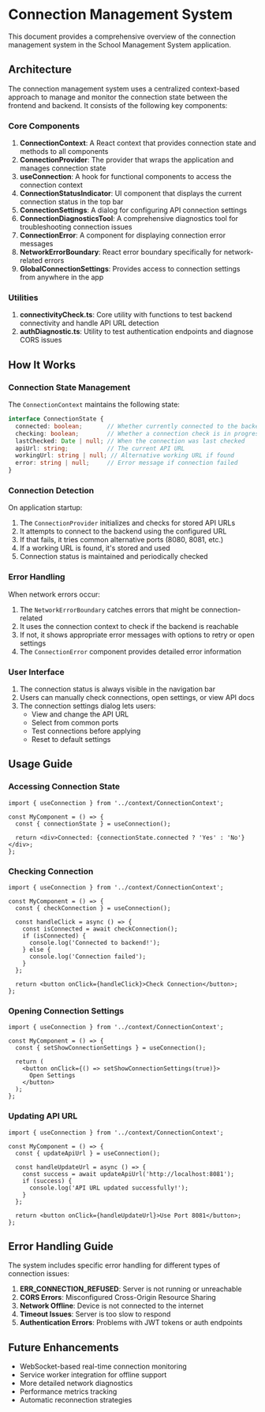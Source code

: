 # Connection Management System

This document provides a comprehensive overview of the connection management system in the School Management System application.

## Architecture

The connection management system uses a centralized context-based approach to manage and monitor the connection state between the frontend and backend. It consists of the following key components:

### Core Components

1. **ConnectionContext**: A React context that provides connection state and methods to all components
2. **ConnectionProvider**: The provider that wraps the application and manages connection state
3. **useConnection**: A hook for functional components to access the connection context
4. **ConnectionStatusIndicator**: UI component that displays the current connection status in the top bar
5. **ConnectionSettings**: A dialog for configuring API connection settings
6. **ConnectionDiagnosticsTool**: A comprehensive diagnostics tool for troubleshooting connection issues
7. **ConnectionError**: A component for displaying connection error messages
8. **NetworkErrorBoundary**: React error boundary specifically for network-related errors
9. **GlobalConnectionSettings**: Provides access to connection settings from anywhere in the app

### Utilities

1. **connectivityCheck.ts**: Core utility with functions to test backend connectivity and handle API URL detection
2. **authDiagnostic.ts**: Utility to test authentication endpoints and diagnose CORS issues

## How It Works

### Connection State Management

The `ConnectionContext` maintains the following state:

```typescript
interface ConnectionState {
  connected: boolean;       // Whether currently connected to the backend
  checking: boolean;        // Whether a connection check is in progress
  lastChecked: Date | null; // When the connection was last checked
  apiUrl: string;           // The current API URL
  workingUrl: string | null; // Alternative working URL if found
  error: string | null;     // Error message if connection failed
}
```

### Connection Detection

On application startup:

1. The `ConnectionProvider` initializes and checks for stored API URLs
2. It attempts to connect to the backend using the configured URL
3. If that fails, it tries common alternative ports (8080, 8081, etc.)
4. If a working URL is found, it's stored and used
5. Connection status is maintained and periodically checked

### Error Handling

When network errors occur:

1. The `NetworkErrorBoundary` catches errors that might be connection-related
2. It uses the connection context to check if the backend is reachable
3. If not, it shows appropriate error messages with options to retry or open settings
4. The `ConnectionError` component provides detailed error information

### User Interface

1. The connection status is always visible in the navigation bar
2. Users can manually check connections, open settings, or view API docs
3. The connection settings dialog lets users:
   - View and change the API URL
   - Select from common ports
   - Test connections before applying
   - Reset to default settings

## Usage Guide

### Accessing Connection State

```tsx
import { useConnection } from '../context/ConnectionContext';

const MyComponent = () => {
  const { connectionState } = useConnection();
  
  return <div>Connected: {connectionState.connected ? 'Yes' : 'No'}</div>;
};
```

### Checking Connection

```tsx
import { useConnection } from '../context/ConnectionContext';

const MyComponent = () => {
  const { checkConnection } = useConnection();
  
  const handleClick = async () => {
    const isConnected = await checkConnection();
    if (isConnected) {
      console.log('Connected to backend!');
    } else {
      console.log('Connection failed');
    }
  };
  
  return <button onClick={handleClick}>Check Connection</button>;
};
```

### Opening Connection Settings

```tsx
import { useConnection } from '../context/ConnectionContext';

const MyComponent = () => {
  const { setShowConnectionSettings } = useConnection();
  
  return (
    <button onClick={() => setShowConnectionSettings(true)}>
      Open Settings
    </button>
  );
};
```

### Updating API URL

```tsx
import { useConnection } from '../context/ConnectionContext';

const MyComponent = () => {
  const { updateApiUrl } = useConnection();
  
  const handleUpdateUrl = async () => {
    const success = await updateApiUrl('http://localhost:8081');
    if (success) {
      console.log('API URL updated successfully!');
    }
  };
  
  return <button onClick={handleUpdateUrl}>Use Port 8081</button>;
};
```

## Error Handling Guide

The system includes specific error handling for different types of connection issues:

1. **ERR_CONNECTION_REFUSED**: Server is not running or unreachable
2. **CORS Errors**: Misconfigured Cross-Origin Resource Sharing
3. **Network Offline**: Device is not connected to the internet
4. **Timeout Issues**: Server is too slow to respond
5. **Authentication Errors**: Problems with JWT tokens or auth endpoints

## Future Enhancements

- WebSocket-based real-time connection monitoring
- Service worker integration for offline support
- More detailed network diagnostics
- Performance metrics tracking
- Automatic reconnection strategies
